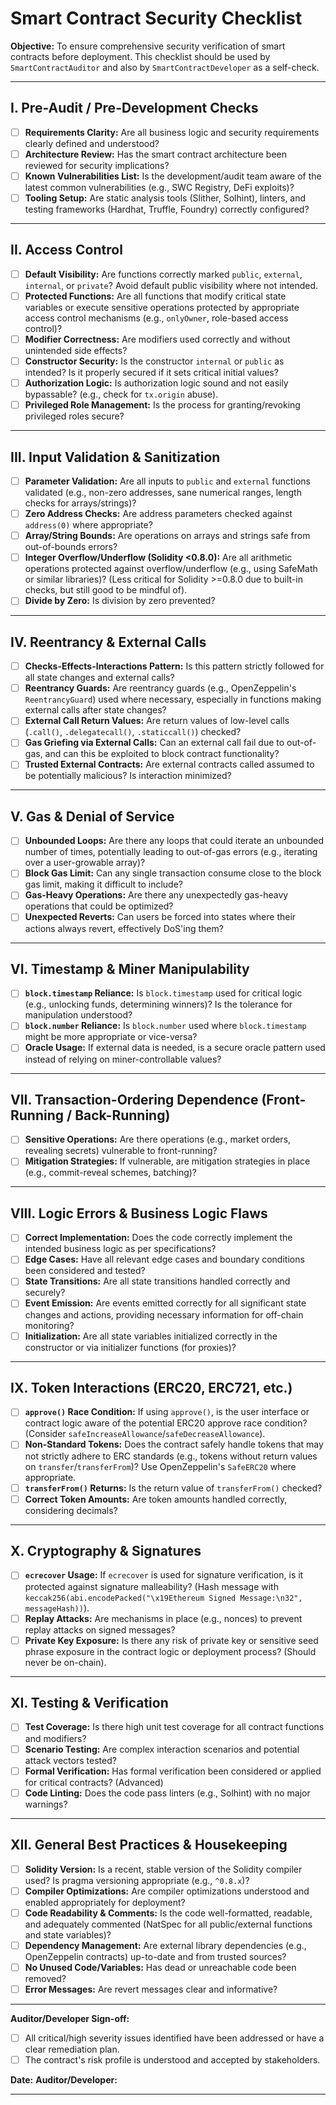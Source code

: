 # Smart Contract Security Checklist

**Objective:** To ensure comprehensive security verification of smart contracts before deployment. This checklist should be used by `SmartContractAuditor` and also by `SmartContractDeveloper` as a self-check.

---

## I. Pre-Audit / Pre-Development Checks

- [ ] **Requirements Clarity:** Are all business logic and security requirements clearly defined and understood?
- [ ] **Architecture Review:** Has the smart contract architecture been reviewed for security implications?
- [ ] **Known Vulnerabilities List:** Is the development/audit team aware of the latest common vulnerabilities (e.g., SWC Registry, DeFi exploits)?
- [ ] **Tooling Setup:** Are static analysis tools (Slither, Solhint), linters, and testing frameworks (Hardhat, Truffle, Foundry) correctly configured?

---

## II. Access Control

- [ ] **Default Visibility:** Are functions correctly marked `public`, `external`, `internal`, or `private`? Avoid default public visibility where not intended.
- [ ] **Protected Functions:** Are all functions that modify critical state variables or execute sensitive operations protected by appropriate access control mechanisms (e.g., `onlyOwner`, role-based access control)?
- [ ] **Modifier Correctness:** Are modifiers used correctly and without unintended side effects?
- [ ] **Constructor Security:** Is the constructor `internal` or `public` as intended? Is it properly secured if it sets critical initial values?
- [ ] **Authorization Logic:** Is authorization logic sound and not easily bypassable? (e.g., check for `tx.origin` abuse).
- [ ] **Privileged Role Management:** Is the process for granting/revoking privileged roles secure?

---

## III. Input Validation & Sanitization

- [ ] **Parameter Validation:** Are all inputs to `public` and `external` functions validated (e.g., non-zero addresses, sane numerical ranges, length checks for arrays/strings)?
- [ ] **Zero Address Checks:** Are address parameters checked against `address(0)` where appropriate?
- [ ] **Array/String Bounds:** Are operations on arrays and strings safe from out-of-bounds errors?
- [ ] **Integer Overflow/Underflow (Solidity <0.8.0):** Are all arithmetic operations protected against overflow/underflow (e.g., using SafeMath or similar libraries)? (Less critical for Solidity >=0.8.0 due to built-in checks, but still good to be mindful of).
- [ ] **Divide by Zero:** Is division by zero prevented?

---

## IV. Reentrancy & External Calls

- [ ] **Checks-Effects-Interactions Pattern:** Is this pattern strictly followed for all state changes and external calls?
- [ ] **Reentrancy Guards:** Are reentrancy guards (e.g., OpenZeppelin's `ReentrancyGuard`) used where necessary, especially in functions making external calls after state changes?
- [ ] **External Call Return Values:** Are return values of low-level calls (`.call()`, `.delegatecall()`, `.staticcall()`) checked?
- [ ] **Gas Griefing via External Calls:** Can an external call fail due to out-of-gas, and can this be exploited to block contract functionality?
- [ ] **Trusted External Contracts:** Are external contracts called assumed to be potentially malicious? Is interaction minimized?

---

## V. Gas & Denial of Service

- [ ] **Unbounded Loops:** Are there any loops that could iterate an unbounded number of times, potentially leading to out-of-gas errors (e.g., iterating over a user-growable array)?
- [ ] **Block Gas Limit:** Can any single transaction consume close to the block gas limit, making it difficult to include?
- [ ] **Gas-Heavy Operations:** Are there any unexpectedly gas-heavy operations that could be optimized?
- [ ] **Unexpected Reverts:** Can users be forced into states where their actions always revert, effectively DoS'ing them?

---

## VI. Timestamp & Miner Manipulability

- [ ] **`block.timestamp` Reliance:** Is `block.timestamp` used for critical logic (e.g., unlocking funds, determining winners)? Is the tolerance for manipulation understood?
- [ ] **`block.number` Reliance:** Is `block.number` used where `block.timestamp` might be more appropriate or vice-versa?
- [ ] **Oracle Usage:** If external data is needed, is a secure oracle pattern used instead of relying on miner-controllable values?

---

## VII. Transaction-Ordering Dependence (Front-Running / Back-Running)

- [ ] **Sensitive Operations:** Are there operations (e.g., market orders, revealing secrets) vulnerable to front-running?
- [ ] **Mitigation Strategies:** If vulnerable, are mitigation strategies in place (e.g., commit-reveal schemes, batching)?

---

## VIII. Logic Errors & Business Logic Flaws

- [ ] **Correct Implementation:** Does the code correctly implement the intended business logic as per specifications?
- [ ] **Edge Cases:** Have all relevant edge cases and boundary conditions been considered and tested?
- [ ] **State Transitions:** Are all state transitions handled correctly and securely?
- [ ] **Event Emission:** Are events emitted correctly for all significant state changes and actions, providing necessary information for off-chain monitoring?
- [ ] **Initialization:** Are all state variables initialized correctly in the constructor or via initializer functions (for proxies)?

---

## IX. Token Interactions (ERC20, ERC721, etc.)

- [ ] **`approve()` Race Condition:** If using `approve()`, is the user interface or contract logic aware of the potential ERC20 approve race condition? (Consider `safeIncreaseAllowance`/`safeDecreaseAllowance`).
- [ ] **Non-Standard Tokens:** Does the contract safely handle tokens that may not strictly adhere to ERC standards (e.g., tokens without return values on `transfer`/`transferFrom`)? Use OpenZeppelin's `SafeERC20` where appropriate.
- [ ] **`transferFrom()` Returns:** Is the return value of `transferFrom()` checked?
- [ ] **Correct Token Amounts:** Are token amounts handled correctly, considering decimals?

---

## X. Cryptography & Signatures

- [ ] **`ecrecover` Usage:** If `ecrecover` is used for signature verification, is it protected against signature malleability? (Hash message with `keccak256(abi.encodePacked("\x19Ethereum Signed Message:\n32", messageHash))`).
- [ ] **Replay Attacks:** Are mechanisms in place (e.g., nonces) to prevent replay attacks on signed messages?
- [ ] **Private Key Exposure:** Is there any risk of private key or sensitive seed phrase exposure in the contract logic or deployment process? (Should never be on-chain).

---

## XI. Testing & Verification

- [ ] **Test Coverage:** Is there high unit test coverage for all contract functions and modifiers?
- [ ] **Scenario Testing:** Are complex interaction scenarios and potential attack vectors tested?
- [ ] **Formal Verification:** Has formal verification been considered or applied for critical contracts? (Advanced)
- [ ] **Code Linting:** Does the code pass linters (e.g., Solhint) with no major warnings?

---

## XII. General Best Practices & Housekeeping

- [ ] **Solidity Version:** Is a recent, stable version of the Solidity compiler used? Is pragma versioning appropriate (e.g., `^0.8.x`)?
- [ ] **Compiler Optimizations:** Are compiler optimizations understood and enabled appropriately for deployment?
- [ ] **Code Readability & Comments:** Is the code well-formatted, readable, and adequately commented (NatSpec for all public/external functions and state variables)?
- [ ] **Dependency Management:** Are external library dependencies (e.g., OpenZeppelin contracts) up-to-date and from trusted sources?
- [ ] **No Unused Code/Variables:** Has dead or unreachable code been removed?
- [ ] **Error Messages:** Are revert messages clear and informative?

---

**Auditor/Developer Sign-off:**

- [ ] All critical/high severity issues identified have been addressed or have a clear remediation plan.
- [ ] The contract's risk profile is understood and accepted by stakeholders.

**Date:**
**Auditor/Developer:**

---
